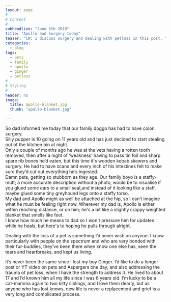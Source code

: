 ```yaml
---
layout: page
#
# Content
#
subheadline: "June 5th 2019"
title: "Apollo had Surgery today"
teaser: "CW: I discuss surgery and dealing with petloss in this post. "
categories:
  - blog
tags:
  - pets
  - family
  - apollo
  - ginger
  - petloss
#
# Styling
#
header: no
image:
  title: apollo-blanket.jpg
  thumb: "apollo-blanket.jpg"

---
```

So dad informed me today that our family doggo has had to have colon surgery.<br/> Silly pupper is 10 going on 11 years old and has just decided to start stealing out of the kitchen bin at night.<br/>
Only a couple of months ago he was at the vets having a rotten tooth removed, then after a night of ‘weakness’ having to pass tin foil and sharp spare rib bones he’d eaten, but this time it's wooden kebab skewers and surgery. He had to have scans and every inch of his intestines felt to make sure they’d cut out everything he’s ingested. <br/>
 Damn pets, getting so stubborn as they age. Our family boyo is a staffy-mutt; a more accurate description without a photo, would be to visualise if you glued some ears to a small seal,and instead of it looking like a staff, maybe glued some tiny greyhound legs onto a staffy torso.<br/>
My dad and Apollo might as well be attached at the hip, so I can’t imagine what he must be feeling right now. Wherever my dad is, Apollo is either within reaching distance, or on him; he's a bit like a slightly crappy weighted blanket that smells like feet. <br/>
I know how much he means to dad so I won't pressure him for updates while he heals, but here's to hoping he pulls through alright. <br/> 

Dealing with the loss of a pet is something I’d never wish on anyone. I know particularly with people on the spectrum and who are very bonded with their fur-buddies, they’ve been there when know one else has, seen the tears and heartbreaks, and kept us living. <br/>


It’s never been the same since I lost my boy Ginger. I’d like to do a longer post or YT video on pets and Aspergers one day, and also addressing the trauma of pet loss, when I have the strength to address it. He lived to about 17 and I’d known him all my life since I was 6 years old. I’m lucky to be a cat-mamma again to two kitty siblings, and I love them dearly, but as anyone who has lost knows, new life is never a replacement and grief is a very long and complicated process.
